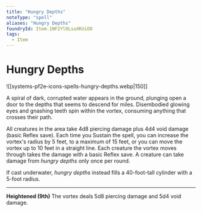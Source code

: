 ```yaml
---
title: "Hungry Depths"
noteType: "spell"
aliases: "Hungry Depths"
foundryId: Item.1NF2Yl0LsuXKUiOO
tags:
  - Item
---
```


# Hungry Depths
![[systems-pf2e-icons-spells-hungry-depths.webp|150]]

A spiral of dark, corrupted water appears in the ground, plunging open a door to the depths that seems to descend for miles. Disembodied glowing eyes and gnashing teeth spin within the vortex, consuming anything that crosses their path.

All creatures in the area take 4d8 piercing damage plus 4d4 void damage (basic Reflex save). Each time you Sustain the spell, you can increase the vortex's radius by 5 feet, to a maximum of 15 feet, or you can move the vortex up to 10 feet in a straight line. Each creature the vortex moves through takes the damage with a basic Reflex save. A creature can take damage from _hungry depths_ only once per round.

If cast underwater, _hungry depths_ instead fills a 40-foot-tall cylinder with a 5-foot radius.

* * *

**Heightened (9th)** The vortex deals 5d8 piercing damage and 5d4 void damage.

